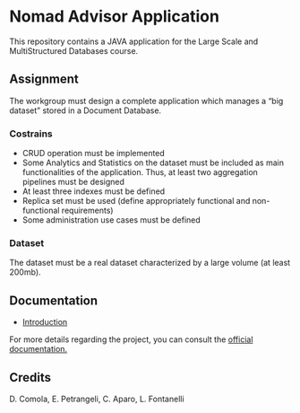 # Nomad Advisor Application
This repository contains a JAVA application for the Large Scale and MultiStructured Databases course.

## Assignment
The workgroup must design a complete application which manages a “big dataset” stored in a Document Database.

### Costrains 
* CRUD operation must be implemented
* Some Analytics and Statistics on the dataset must be included as main functionalities of the application. Thus, at least two aggregation pipelines must be designed
* At least three indexes must be defined
* Replica set must be used (define appropriately functional and non-functional requirements)
* Some administration use cases must be defined

### Dataset
The dataset must be a real dataset characterized by a large volume (at least 200mb).

## Documentation
* [Introduction](/docs/introduction.md)

For more details regarding the project, you can consult the [official documentation.](/docs/documentation.pdf)

## Credits
D. Comola, E. Petrangeli, C. Aparo, L. Fontanelli